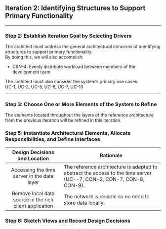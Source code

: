 ## Iteration 2: Identifying Structures to Support Primary Functionality
------

### Step 2: Establish Iteration Goal by Selecting Drivers 

The architect must address the general architectural concerns of identifying structures to support primary functionality.  
By doing this, we will also accomplish:  
* CRN-4: Evenly distribute workload between members of the development team

The architect must also consider the system’s primary use cases:  
UC-1, UC-2, UC-5, UC-6, UC-7, UC-10

---
### Step 3: Choose One or More Elements of the System to Refine

The elements located throughout the layers of the reference architecture from the previous iteration will be refined in this iteration.

### Step 5: Instantiate Architectural Elements, Allocate Responsibilities, and Define Interfaces
| Design Decisions and Location   | Rationale          |
|:-------------:|-------------|
| Accessing the time server in the data layer |  The reference architecture is adapted to abstract the access to the time server (UC--7, CON-2, CON-7, CON-8, CON-9). |
|  Remove local data source in the rich client application  |  The network is reliable so no need to store data locally.   |

### Step 6: Sketch Views and Record Design Decisions

